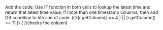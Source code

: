 Add the code;
Use IF function in both cells to lookup the latest time and return that latest time value;
If more than one timestamp columns, then add OR condition to 5th line of code. (if((r.getColumn() == 4 ) || (r.getColumn() == 11 )) { //checks the column)

